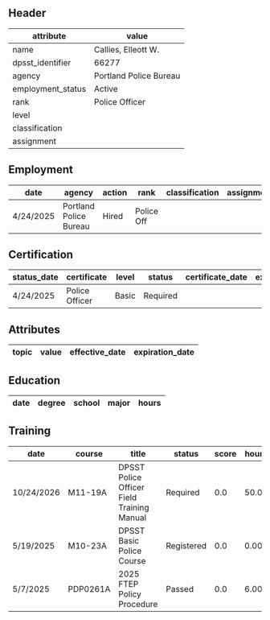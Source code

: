 ## Header
| attribute | value |
| --------- | ----- |
| name | Callies, Elleott W. |
| dpsst_identifier | 66277 |
| agency | Portland Police Bureau |
| employment_status | Active |
| rank | Police Officer |
| level |  |
| classification |  |
| assignment |  |
## Employment
| date | agency | action | rank | classification | assignment |
| ---- | ------ | ------ | ---- | -------------- | ---------- |
| 4/24/2025 | Portland Police Bureau | Hired | Police Off |  |  |
## Certification
| status_date | certificate | level | status | certificate_date | expiration_date | probation_date |
| ----------- | ----------- | ----- | ------ | ---------------- | --------------- | -------------- |
| 4/24/2025 | Police Officer | Basic | Required |  |  | 10/24/2026 |
## Attributes
| topic | value | effective_date | expiration_date |
| ----- | ----- | -------------- | --------------- |
## Education
| date | degree | school | major | hours |
| ---- | ------ | ------ | ----- | ----- |
## Training
| date | course | title | status | score | hours |
| ---- | ------ | ----- | ------ | ----- | ----- |
| 10/24/2026 | M11-19A | DPSST Police Officer Field Training Manual | Required | 0.0 | 50.00 |
| 5/19/2025 | M10-23A | DPSST Basic Police Course | Registered | 0.0 | 0.00 |
| 5/7/2025 | PDP0261A | 2025 FTEP Policy  Procedure | Passed | 0.0 | 6.00 |
